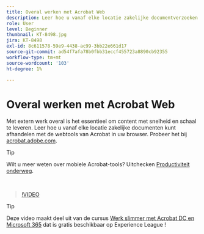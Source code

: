 ```yaml
---
title: Overal werken met Acrobat Web
description: Leer hoe u vanaf elke locatie zakelijke documentverzoeken kunt verwerken met de Acrobat-webtools in uw browser
role: User
level: Beginner
thumbnail: KT-8498.jpg
jira: KT-8498
exl-id: 8c611578-59e9-4438-ac99-3bb22e661d17
source-git-commit: ad54f7afa78b0fbb31eccf455723a8890cb92355
workflow-type: tm+mt
source-wordcount: '103'
ht-degree: 1%

---
```


# Overal werken met Acrobat Web

Met extern werk overal is het essentieel om content met snelheid en schaal te leveren. Leer hoe u vanaf elke locatie zakelijke documenten kunt afhandelen met de webtools van Acrobat in uw browser. Probeer het bij [acrobat.adobe.com](https://acrobat.adobe.com/nl/nl).

>[!TIP]
>
>Wilt u meer weten over mobiele Acrobat-tools? Uitchecken [Productiviteit onderweg](productivity.md).

<br>

>[!VIDEO](https://video.tv.adobe.com/v/337436?quality=12&learn=on&hidetitle=true)

>[!TIP]
>
>Deze video maakt deel uit van de cursus [Werk slimmer met Acrobat DC en Microsoft 365](https://experienceleague.adobe.com/?recommended=Acrobat-U-1-2021.microsoft365) dat is gratis beschikbaar op Experience League !
